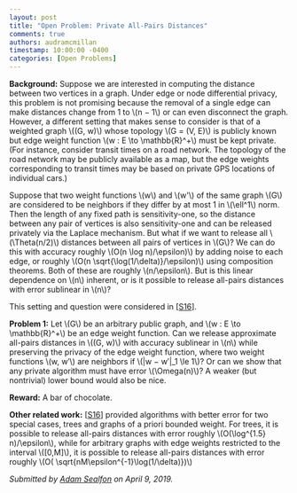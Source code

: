 ```yaml
---
layout: post
title: "Open Problem: Private All-Pairs Distances"
comments: true
authors: audramcmillan
timestamp: 10:00:00 -0400
categories: [Open Problems]
---
```


**Background:** Suppose we are interested in computing the distance between two vertices in a graph. Under edge or node differential privacy, this problem is not promising because the removal of a single edge can make distances change from 1 to \\(n − 1\\) or can even disconnect the graph. However, a different setting that makes sense to consider is that of a weighted graph \\((G, w)\\) whose topology \\(G = (V, E)\\) is publicly known but edge weight function \\(w : E \to \mathbb{R}^+\\) must be kept private. (For instance, consider transit times on a road network. The topology of the road network may be publicly available as a map, but the edge weights corresponding to transit times may be based on private GPS locations of individual cars.)

Suppose that two weight functions \\(w\\) and \\(w'\\) of the same graph \\(G\\) are considered to be neighbors if they differ by at most 1 in \\(\ell^1\\) norm. Then the length of any fixed path is sensitivity-one, so the distance between any pair of vertices is also sensitivity-one and can be released privately via the Laplace mechanism. But what if we want to release all \\(\Theta(n/2)\\) distances between all pairs of vertices in \\(G\\)? We can do this with accuracy roughly \\(O(n \log n)/\epsilon)\\) by adding noise to each edge, or roughly \\(O(n \sqrt{\log(1/\delta)}/\epsilon)\\) using composition theorems. Both of these are roughly \\(n/\epsilon\\). But is this linear dependence on \\(n\\) inherent, or is it possible to release all-pairs distances with error sublinear in \\(n\\)?

This setting and question were considered in [[S16](https://arxiv.org/abs/1511.04631)].

**Problem 1:** Let \\(G\\) be an arbitrary public graph, and \\(w : E \to \mathbb{R}^+\\) be an edge weight function. Can we release approximate all-pairs distances in \\((G, w)\\) with accuracy sublinear in \\(n\\) while preserving the privacy of the edge weight function, where two weight functions \\(w, w′\\) are neighbors if \\(\|w − w′\|_1 \le 1\\)? Or can we show that any private algorithm must have error \\(\Omega(n)\\)? A weaker (but nontrivial) lower bound would also be nice.

**Reward:** A bar of chocolate.

**Other related work:** [[S16](https://arxiv.org/abs/1511.04631)] provided algorithms with better error for two special cases, trees and graphs of a priori bounded weight. For trees, it is possible to release all-pairs distances with error roughly \\(O(\log^{1.5} n)/\epsilon\\), while for arbitrary graphs with edge weights restricted to the interval \\([0,M]\\), it is possible to release all-pairs distances with error roughly \\(O( \sqrt{nM\epsilon^{-1}\log(1/\delta)})\\)

_Submitted by [Adam Sealfon](http://www.mit.edu/~asealfon/) on April 9, 2019._
